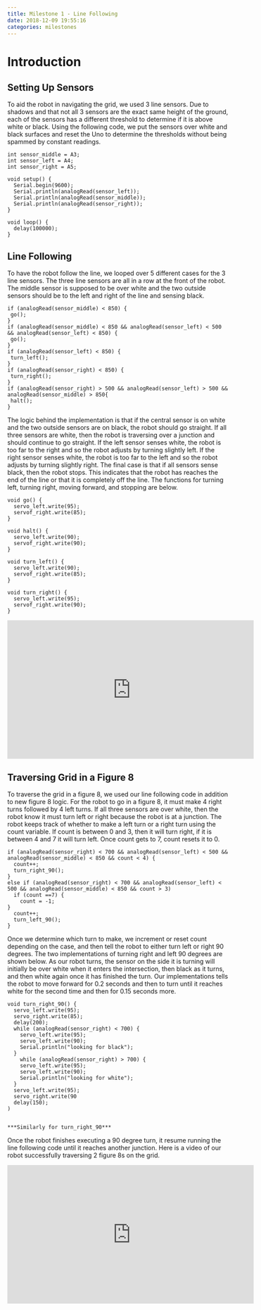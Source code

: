 ```yaml
---
title: Milestone 1 - Line Following
date: 2018-12-09 19:55:16
categories: milestones
---
```

# Introduction

## Setting Up Sensors

To aid the robot in navigating the grid, we used 3 line sensors. Due to shadows and that not all 3 sensors are the exact same height of the ground, each of the sensors has a different threshold to determine if it is above white or black. Using the following code, we put the sensors over white and black surfaces and reset the Uno to determine the thresholds without being spammed by constant readings.  
```
int sensor_middle = A3; 
int sensor_left = A4;
int sensor_right = A5;

void setup() {
  Serial.begin(9600);
  Serial.println(analogRead(sensor_left));
  Serial.println(analogRead(sensor_middle)); 
  Serial.println(analogRead(sensor_right));
}

void loop() {
  delay(100000);
}
```


## Line Following

To have the robot follow the line, we looped over 5 different cases for the 3 line sensors. The three line sensors are all in a row at the front of the robot. The middle sensor is supposed to be over white and the two outside sensors should be to the left and right of the line and sensing black.  
```
if (analogRead(sensor_middle) < 850) {
 go();
}
if (analogRead(sensor_middle) < 850 && analogRead(sensor_left) < 500 && analogRead(sensor_left) < 850) {
 go();
}
if (analogRead(sensor_left) < 850) {
 turn_left();
}
if (analogRead(sensor_right) < 850) {
 turn_right();
}
if (analogRead(sensor_right) > 500 && analogRead(sensor_left) > 500 && analogRead(sensor_middle) > 850{
 halt();
}
```

The logic behind the implementation is that if the central sensor is on white and the two outside sensors are on black, the robot should go straight. If all three sensors are white, then the robot is traversing over a junction and should continue to go straight. If the left sensor senses white, the robot is too far to the right and so the robot adjusts by turning slightly left. If the right sensor senses white, the robot is too far to the left and so the robot adjusts by turning slightly right. The final case is that if all sensors sense black, then the robot stops. This indicates that the robot has reaches the end of the line or that it is completely off the line. The functions for turning left, turning right, moving forward, and stopping are below.  
```
void go() {
  servo_left.write(95);
  servof_right.write(85);
}

void halt() {
  servo_left.write(90);
  servof_right.write(90);
}

void turn_left() {
  servo_left.write(90);
  servof_right.write(85);
}

void turn_right() {
  servo_left.write(95);
  servof_right.write(90);
}
```


<iframe width="560" height="315" src="https://www.youtube.com/embed/JqHFbGctT4A" frameborder="0" allow="accelerometer; autoplay; encrypted-media; gyroscope; picture-in-picture" allowfullscreen></iframe>

## Traversing Grid in a Figure 8

To traverse the grid in a figure 8, we used our line following code in addition to new figure 8 logic. For the robot to go in a figure 8, it must make 4 right turns followed by 4 left turns. If all three sensors are over white, then the robot know it must turn left or right because the robot is at a junction. The robot keeps track of whether to make a left turn or a right turn using the count variable. If count is between 0 and 3, then it will turn right, if it is between 4 and 7 it will turn left. Once count gets to 7, count resets it to 0.
```
if (analogRead(sensor_right) < 700 && analogRead(sensor_left) < 500 && analogRead(sensor_middle) < 850 && count < 4) {
  count++;
  turn_right_90();
}
else if (analogRead(sensor_right) < 700 && analogRead(sensor_left) < 500 && analogRead(sensor_middle) < 850 && count > 3)
  if (count ==7) {
    count = -1;
}
  count++;
  turn_left_90();
}
```


Once we determine which turn to make, we increment or reset count depending on the case, and then tell the robot to either turn left or right 90 degrees. The two implementations of turning right and left 90 degrees are shown below. As our robot turns, the sensor on the side it is turning will initially be over white when it enters the intersection, then black as it turns, and then white again once it has finished the turn. Our implementations tells the robot to move forward for 0.2 seconds and then to turn until it reaches white for the second time and then for 0.15 seconds more.  
```
void turn_right_90() {
  servo_left.write(95);
  servo_right.write(85);
  delay(200);
  while (analogRead(sensor_right) < 700) {
    servo_left.write(95);
    servo_left.write(90);
    Serial.println("looking for black");
  }
    while (analogRead(sensor_right) > 700) {
    servo_left.write(95);
    servo_left.write(90);
    Serial.println("looking for white");
  }
  servo_left.write(95);
  servo_right.write(90
  delay(150);
)


***Similarly for turn_right_90***
```


Once the robot finishes executing a 90 degree turn, it resume running the line following code until it reaches another junction. Here is a video of our robot successfully traversing 2 figure 8s on the grid.

<iframe width="560" height="315" src="https://www.youtube.com/embed/ifGCA0HRTxA" frameborder="0" allow="accelerometer; autoplay; encrypted-media; gyroscope; picture-in-picture" allowfullscreen></iframe>